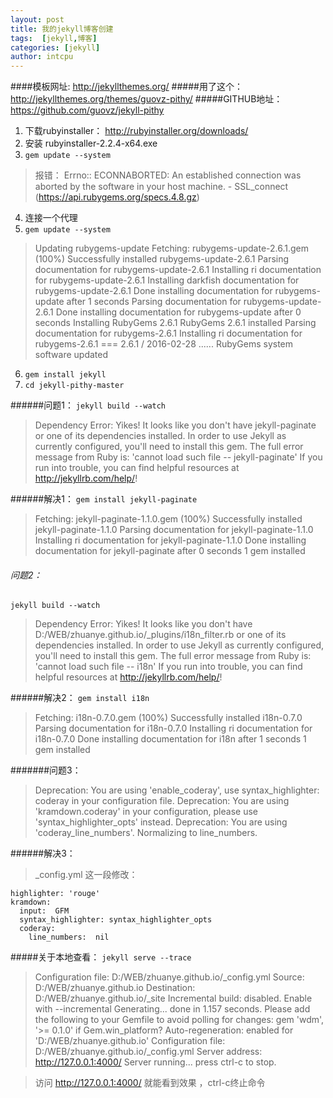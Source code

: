```yaml
---
layout: post
title: 我的jekyll博客创建
tags:  [jekyll,博客]
categories: [jekyll]
author: intcpu
---
```


####模板网址: http://jekyllthemes.org/
#####用了这个： http://jekyllthemes.org/themes/guovz-pithy/
#####GITHUB地址：https://github.com/guovz/jekyll-pithy

1. 下载rubyinstaller： http://rubyinstaller.org/downloads/
2. 安装 rubyinstaller-2.2.4-x64.exe
3. `gem update --system` 
> 报错： 
> Errno:: ECONNABORTED: An established connection was aborted by the software in your host machine. - SSL_connect (https://api.rubygems.org/specs.4.8.gz)

4. 连接一个代理
5. `gem update --system`
> Updating rubygems-update
Fetching: rubygems-update-2.6.1.gem (100%)
Successfully installed rubygems-update-2.6.1
Parsing documentation for rubygems-update-2.6.1
Installing ri documentation for rubygems-update-2.6.1
Installing darkfish documentation for rubygems-update-2.6.1
Done installing documentation for rubygems-update after 1 seconds
Parsing documentation for rubygems-update-2.6.1
Done installing documentation for rubygems-update after 0 seconds
Installing RubyGems 2.6.1
RubyGems 2.6.1 installed
Parsing documentation for rubygems-2.6.1
Installing ri documentation for rubygems-2.6.1
 === 2.6.1 / 2016-02-28
 ......
 RubyGems system software updated
 
6. `gem install jekyll`
7. `cd jekyll-pithy-master`

######问题1：
 `jekyll build --watch`
> Dependency Error: Yikes! It looks like you don't have jekyll-paginate or one of its dependencies installed. In order to use Jekyll as currently configured, you'll need to install this gem. The full error message from Ruby is: 'cannot load such file -- jekyll-paginate' If you run into trouble, you can find helpful resources at http://jekyllrb.com/help/!

######解决1：
`gem install jekyll-paginate`
>Fetching: jekyll-paginate-1.1.0.gem (100%)
Successfully installed jekyll-paginate-1.1.0
Parsing documentation for jekyll-paginate-1.1.0
Installing ri documentation for jekyll-paginate-1.1.0
Done installing documentation for jekyll-paginate after 0 seconds
1 gem installed

###### 问题2：
 `jekyll build --watch`
> Dependency Error: Yikes! It looks like you don't have D:/WEB/zhuanye.github.io/_plugins/i18n_filter.rb or one of its dependencies installed. In order to use Jekyll as currently configured, you'll need to install this gem. The full error message from Ruby is: 'cannot load such file -- i18n' If you run into trouble, you can find helpful resources at http://jekyllrb.com/help/!

######解决2：
`gem install i18n`
>Fetching: i18n-0.7.0.gem (100%)
Successfully installed i18n-0.7.0
Parsing documentation for i18n-0.7.0
Installing ri documentation for i18n-0.7.0
Done installing documentation for i18n after 1 seconds
1 gem installed


#######问题3：
> Deprecation: You are using 'enable_coderay', use syntax_highlighter: coderay in your configuration file.
 Deprecation: You are using 'kramdown.coderay' in your configuration, please use 'syntax_highlighter_opts' instead.
 Deprecation: You are using 'coderay_line_numbers'. Normalizing to line_numbers.
 
######解决3：
>_config.yml 这一段修改：
```
highlighter: 'rouge'
kramdown:
  input:  GFM
  syntax_highlighter: syntax_highlighter_opts
  coderay:
    line_numbers:  nil
  ```
  


#####关于本地查看：
`jekyll serve --trace`
>Configuration file: D:/WEB/zhuanye.github.io/_config.yml
            Source: D:/WEB/zhuanye.github.io
       Destination: D:/WEB/zhuanye.github.io/_site
 Incremental build: disabled. Enable with --incremental
      Generating...
                    done in 1.157 seconds.
  Please add the following to your Gemfile to avoid polling for changes:
    gem 'wdm', '>= 0.1.0' if Gem.win_platform?
 Auto-regeneration: enabled for 'D:/WEB/zhuanye.github.io'
Configuration file: D:/WEB/zhuanye.github.io/_config.yml
    Server address: http://127.0.0.1:4000/
  Server running... press ctrl-c to stop.
  

>访问 http://127.0.0.1:4000/ 就能看到效果 ，ctrl-c终止命令







